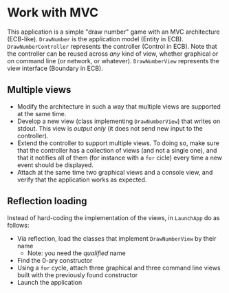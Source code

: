 # Work with MVC

This application is a simple "draw number" game with an MVC architecture (ECB-like).
`DrawNumber` is the application model (Entity in ECB).
`DrawNumberController` represents the controller (Control in ECB).
Note that the controller can be reused across *any* kind of view,
whether graphical or on command line (or network, or whatever).
`DrawNumberView` represents the view interface (Boundary in ECB).

## Multiple views

* Modify the architecture in such a way that multiple views are supported at the same time.
* Develop a new view (class implementing `DrawNumberView`) that writes on stdout.
  This view is *output only* (it does not send new input to the controller).
* Extend the controller to support multiple views.
  To doing so, make sure that the controller has a collection of views (and not a single one),
  and that it notifies all of them (for instance with a `for` cicle) every time a new event should be displayed.
* Attach at the same time two graphical views and a console view, and verify that the application works as expected.

## Reflection loading

Instead of hard-coding the implementation of the views, in `LaunchApp` do as follows:
* Via reflection, load the classes that implement `DrawNumberView` by their name
  * Note: you need the *qualified* name
* Find the 0-ary constructor
* Using a `for` cycle, attach three graphical and three command line views built with the previously found constructor
* Launch the application

